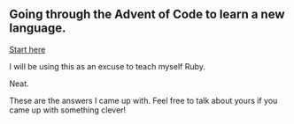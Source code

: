 ## Going through the Advent of Code to learn a new language.

[Start here](http://adventofcode.com)

I will be using this as an excuse to teach myself Ruby.

Neat.

These are the answers I came up with. Feel free to talk about yours if you came up with something clever!